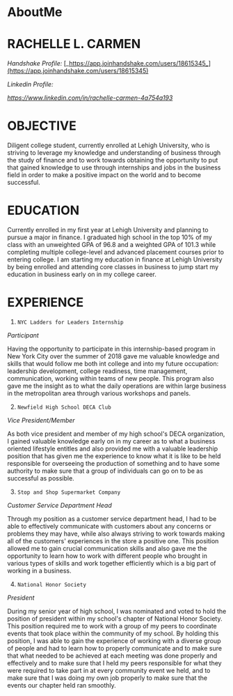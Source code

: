 # AboutMe
# RACHELLE L. CARMEN

_Handshake Profile:_ [_https://app.joinhandshake.com/users/18615345_](https://app.joinhandshake.com/users/18615345)

_Linkedin Profile:_

_https://www.linkedin.com/in/rachelle-carmen-4a754a193_

# **OBJECTIVE**

Diligent college student, currently enrolled at Lehigh University, who is striving to leverage my knowledge and understanding of business through the study of finance and to work towards obtaining the opportunity to put that gained knowledge to use through internships and jobs in the business field in order to make a positive impact on the world and to become successful.

# **EDUCATION**

Currently enrolled in my first year at Lehigh University and planning to pursue a major in finance. I graduated high school in the top 10% of my class with an unweighted GPA of 96.8 and a weighted GPA of 101.3 while completing multiple college-level and advanced placement courses prior to entering college. I am starting my education in finance at Lehigh University by being enrolled and attending core classes in business to jump start my education in business early on in my college career.

# **EXPERIENCE**

1.     NYC Ladders for Leaders Internship

_Participant_

Having the opportunity to participate in this internship-based program in New York City over the summer of 2018 gave me valuable knowledge and skills that would follow me both int college and into my future occupation: leadership development, college readiness, time management, communication, working within teams of new people. This program also gave me the insight as to what the daily operations are within large business in the metropolitan area through various workshops and panels.

2.     Newfield High School DECA Club

_Vice President/Member_

As both vice president and member of my high school&#39;s DECA organization, I gained valuable knowledge early on in my career as to what a business oriented lifestyle entitles and also provided me with a valuable leadership position that has given me the experience to know what it is like to be held responsible for overseeing the production of something and to have some authority to make sure that a group of individuals can go on to be as successful as possible.

3.     Stop and Shop Supermarket Company

_Customer Service Department Head_

Through my position as a customer service department head, I had to be able to effectively communicate with customers about any concerns or problems they may have, while also always striving to work towards making all of the customers&#39; experiences in the store a positive one. This position allowed me to gain crucial communication skills and also gave me the opportunity to learn how to work with different people who brought in various types of skills and work together efficiently which is a big part of working in a business.

4.     National Honor Society

_President_

During my senior year of high school, I was nominated and voted to hold the position of president within my school&#39;s chapter of National Honor Society. This position required me to work with a group of my peers to coordinate events that took place within the community of my school. By holding this position, I was able to gain the experience of working with a diverse group of people and had to learn how to properly communicate and to make sure that what needed to be achieved at each meeting was done properly and effectively and to make sure that I held my peers responsible for what they were required to take part in at every community event we held, and to make sure that I was doing my own job properly to make sure that the events our chapter held ran smoothly.
